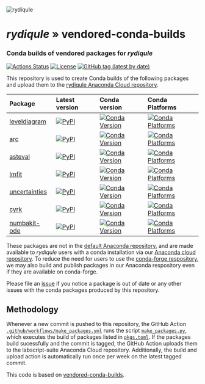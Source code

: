 <img src="https://raw.githubusercontent.com/QTC-UMD/rydiqule/main/docs/source/img/Rydiqule_Logo_Transparent_300.png" alt="rydiqule" style="max-width: 100%">

# _rydiqule_ » vendored-conda-builds

### Conda builds of vendored packages for _rydiqule_

[![Actions Status](https://github.com/QTC-UMD/rydiqule-vendored-conda-builds/workflows/Make%20and%20upload%20Conda%20packages/badge.svg)](https://github.com/QTC-UMD/rydiqule-vendored-conda-builds/actions)
[![License](https://img.shields.io/github/license/QTC-UMD/rydiqule-vendored-conda-builds)](https://github.com/QTC-UMD/rydiqule-vendored-conda-builds/raw/master/LICENSE.txt)
[![GitHub tag (latest by date)](https://img.shields.io/github/v/tag/QTC-UMD/rydiqule-vendored-conda-builds)](https://github.com/QTC-UMD/rydiqule-vendored-conda-builds/tags)


This repository is used to create Conda builds of the following packages and upload them to the
[rydiqule Anaconda Cloud repository](https://anaconda.org/rydiqule/repo).

| Package | Latest version | Conda version | Conda Platforms |
| :-- | :-- | :-- | :-- |
| [leveldiagram](https://github.com/dihm/leveldiagram) | [![PyPI](https://img.shields.io/pypi/v/leveldiagram.svg)](https://pypi.org/project/leveldiagram) | [![Conda Version](https://img.shields.io/conda/v/rydiqule/leveldiagram)](https://anaconda.org/rydiqule/leveldiagram) | [![Conda Platforms](https://img.shields.io/conda/pn/rydiqule/leveldiagram)](https://anaconda.org/rydiqule/leveldiagram) |
| [arc](https://github.com/nikolasibalic/ARC-Alkali-Rydberg-Calculator) | [![PyPI](https://img.shields.io/pypi/v/arc-alkali-rydberg-calculator.svg)](https://pypi.org/project/arc-alkali-rydberg-calculator) | [![Conda Version](https://img.shields.io/conda/v/rydiqule/ARC-Alkali-Rydberg-Calculator)](https://anaconda.org/rydiqule/ARC-Alkali-Rydberg-Calculator) | [![Conda Platforms](https://img.shields.io/conda/pn/rydiqule/ARC-Alkali-Rydberg-Calculator)](https://anaconda.org/rydiqule/ARC-Alkali-Rydberg-Calculator) |
| [asteval](https://github.com/lmfit/asteval) | [![PyPI](https://img.shields.io/pypi/v/asteval.svg)](https://pypi.org/project/asteval) | [![Conda Version](https://img.shields.io/conda/v/rydiqule/asteval)](https://anaconda.org/rydiqule/asteval) | [![Conda Platforms](https://img.shields.io/conda/pn/rydiqule/asteval)](https://anaconda.org/rydiqule/asteval) |
| [lmfit](https://github.com/lmfit/lmfit-py) | [![PyPI](https://img.shields.io/pypi/v/lmfit.svg)](https://pypi.org/project/lmfit) | [![Conda Version](https://img.shields.io/conda/v/rydiqule/lmfit)](https://anaconda.org/rydiqule/lmfit) | [![Conda Platforms](https://img.shields.io/conda/pn/rydiqule/lmfit)](https://anaconda.org/rydiqule/lmfit) |
| [uncertainties](https://github.com/lebigot/uncertainties) | [![PyPI](https://img.shields.io/pypi/v/uncertainties.svg)](https://pypi.org/project/uncertainties) | [![Conda Version](https://img.shields.io/conda/v/rydiqule/uncertainties)](https://anaconda.org/rydiqule/uncertainties) | [![Conda Platforms](https://img.shields.io/conda/pn/rydiqule/uncertainties)](https://anaconda.org/rydiqule/uncertainties) |
| [cyrk](https://github.com/jrenaud90/CyRK) | [![PyPI](https://img.shields.io/pypi/v/cyrk.svg)](https://pypi.org/project/cyrk) | [![Conda Version](https://img.shields.io/conda/v/rydiqule/cyrk)](https://anaconda.org/rydiqule/cyrk) | [![Conda Platforms](https://img.shields.io/conda/pn/rydiqule/cyrk)](https://anaconda.org/rydiqule/cyrk) |
| [numbakit-ode](https://github.com/hgrecco/numbakit-ode) | [![PyPI](https://img.shields.io/pypi/v/numbakit-ode.svg)](https://pypi.org/project/numbakit-ode) | [![Conda Version](https://img.shields.io/conda/v/rydiqule/numbakit-ode)](https://anaconda.org/rydiqule/numbakit-ode) | [![Conda Platforms](https://img.shields.io/conda/pn/rydiqule/numbakit-ode)](https://anaconda.org/rydiqule/numbakit-ode) |


These packages are not in the [default Anaconda repository](https://docs.anaconda.com/anaconda/user-guide/tasks/using-repositories/), and are made available to _rydiqule_ users with a conda installation via our [Anaconda cloud repository](https://anaconda.org/rydiqule/repo). To reduce the need for users to use the [conda-forge respository](https://anaconda.org/conda-forge/repo), we may also build and publish packages in our Anaconda respository even if they are available on conda-forge.

Please file an [issue](https://github.com/rydiqule/rydiqule-vendored-conda-builds/issues) if you notice a package is out of date or any other issues with the conda packages produced by this repository.


## Methodology

Whenever a new commit is pushed to this repository, the GitHub Action [`.github/workflows/make_packages.yml`](.github/workflows/make_packages.yml) runs the script [`make_packages.py`](make_packages.py), which executes the build of packages listed in [`pkgs.toml`](pkgs.toml). If the packages build sucessfully and the commit is tagged, the GitHub Action uploads them to the labscript-suite Anaconda Cloud repository. Additionally, the build and upload action is automatically run once per week on the latest tagged commit.

This code is based on [vendored-conda-builds](https://github.com/labscript-suite/vendored-conda-builds).
